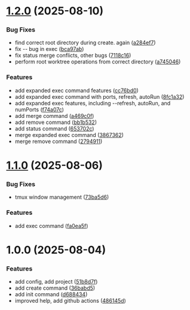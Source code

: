 # [1.2.0](https://github.com/apowers313/worktree-tool/compare/v1.1.0...v1.2.0) (2025-08-10)


### Bug Fixes

* find correct root directory during create. again ([a284ef7](https://github.com/apowers313/worktree-tool/commit/a284ef773238361b9d0fcb060eac1fe4db918783))
* fix -- bug in exec ([bca97ab](https://github.com/apowers313/worktree-tool/commit/bca97ab73229ab73a8539e1fe179e8077aeba201))
* fix status merge conflicts, other bugs ([7118c16](https://github.com/apowers313/worktree-tool/commit/7118c16bf5307ef7ee9c98fe2de6d593ba98d197))
* perform root worktree operations from correct directory ([a745046](https://github.com/apowers313/worktree-tool/commit/a74504674a56290643eb57aee3ce7a146a975b7c))


### Features

* add expanded exec command features ([cc76bd0](https://github.com/apowers313/worktree-tool/commit/cc76bd092dfce04b688f04389ec460722c7ac0d4))
* add expanded exec command with ports, refresh, autoRun ([8fc1a32](https://github.com/apowers313/worktree-tool/commit/8fc1a320910bfee471bace92eb83c6c11f9d3095))
* add expanded exec features, including --refresh, autoRun, and numPorts ([f74a07c](https://github.com/apowers313/worktree-tool/commit/f74a07c69cab0b8b3b16cfe2ffb13d75eef55407))
* add merge command ([a469c0f](https://github.com/apowers313/worktree-tool/commit/a469c0ffc309393f0c49caeeb0a4d734044a1e64))
* add remove command ([bb1b532](https://github.com/apowers313/worktree-tool/commit/bb1b532ea3d7710c8e91df0659ee4732f41994f5))
* add status command ([653702c](https://github.com/apowers313/worktree-tool/commit/653702c97f4a340a7183517e7a0fc19b8214bf1d))
* merge expanded exec command ([3867362](https://github.com/apowers313/worktree-tool/commit/3867362261a78c3b41f4825353fd32498e22218a))
* merge remove command ([2794911](https://github.com/apowers313/worktree-tool/commit/2794911475b2e0c5547330b4b54d61c6d081c0c6))

# [1.1.0](https://github.com/apowers313/worktree-tool/compare/v1.0.0...v1.1.0) (2025-08-06)


### Bug Fixes

* tmux window management ([73ba5d6](https://github.com/apowers313/worktree-tool/commit/73ba5d62354e86bef37d9f4c46b7652840a9388d))


### Features

* add exec command ([fa0ea5f](https://github.com/apowers313/worktree-tool/commit/fa0ea5f6304295a169f4e6a558021a4a75ef6c11))

# 1.0.0 (2025-08-04)


### Features

* add config, add project ([51b8d7f](https://github.com/apowers313/worktree-tool/commit/51b8d7f381c1df525969c6243a158f817ad46414))
* add create command ([36babd5](https://github.com/apowers313/worktree-tool/commit/36babd5e604f66172e5699b72b55b1d9537f0506))
* add init command ([d688434](https://github.com/apowers313/worktree-tool/commit/d6884343add512705fc4aa62662805c7e850acf5))
* improved help, add github actions ([486145d](https://github.com/apowers313/worktree-tool/commit/486145d251fcf36d78a623d442c4de54050e70ca))
